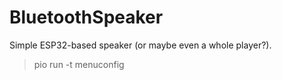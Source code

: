 # BluetoothSpeaker
Simple ESP32-based speaker (or maybe even a whole player?).

> pio run -t menuconfig
